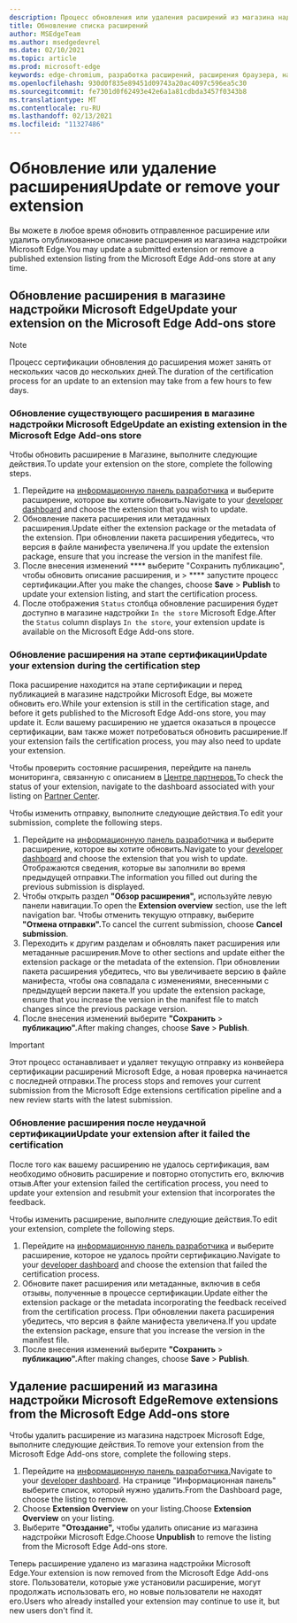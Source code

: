 ```yaml
---
description: Процесс обновления или удаления расширений из магазина надстройки Microsoft Edge
title: Обновление списка расширений
author: MSEdgeTeam
ms.author: msedgedevrel
ms.date: 02/10/2021
ms.topic: article
ms.prod: microsoft-edge
keywords: edge-chromium, разработка расширений, расширения браузера, надстройки, Центр партнеров, разработчик
ms.openlocfilehash: 930d0f835e89451d09743a20ac4097c596ea5c30
ms.sourcegitcommit: fe7301d0f62493e42e6a1a81cdbda3457f0343b8
ms.translationtype: MT
ms.contentlocale: ru-RU
ms.lasthandoff: 02/13/2021
ms.locfileid: "11327486"
---
```

# <span data-ttu-id="f0604-104">Обновление или удаление расширения</span><span class="sxs-lookup"><span data-stu-id="f0604-104">Update or remove your extension</span></span>  

<span data-ttu-id="f0604-105">Вы можете в любое время обновить отправленное расширение или удалить опубликованное описание расширения из магазина надстройки Microsoft Edge.</span><span class="sxs-lookup"><span data-stu-id="f0604-105">You may update a submitted extension or remove a published extension listing from the Microsoft Edge Add-ons store at any time.</span></span>  

## <span data-ttu-id="f0604-106">Обновление расширения в магазине надстройки Microsoft Edge</span><span class="sxs-lookup"><span data-stu-id="f0604-106">Update your extension on the Microsoft Edge Add-ons store</span></span>  

> [!NOTE]
> <span data-ttu-id="f0604-107">Процесс сертификации обновления до расширения может занять от нескольких часов до нескольких дней.</span><span class="sxs-lookup"><span data-stu-id="f0604-107">The duration of the certification process for an update to an extension may take from a few hours to few days.</span></span>  

### <span data-ttu-id="f0604-108">Обновление существующего расширения в магазине надстройки Microsoft Edge</span><span class="sxs-lookup"><span data-stu-id="f0604-108">Update an existing extension in the Microsoft Edge Add-ons store</span></span>  

<span data-ttu-id="f0604-109">Чтобы обновить расширение в Магазине, выполните следующие действия.</span><span class="sxs-lookup"><span data-stu-id="f0604-109">To update your extension on the store, complete the following steps.</span></span>  

1.  <span data-ttu-id="f0604-110">Перейдите на [информационную панель разработчика][MicrosoftPartnerCenter] и выберите расширение, которое вы хотите обновить.</span><span class="sxs-lookup"><span data-stu-id="f0604-110">Navigate to your [developer dashboard][MicrosoftPartnerCenter] and choose the extension that you wish to update.</span></span>  
1.  <span data-ttu-id="f0604-111">Обновление пакета расширения или метаданных расширения.</span><span class="sxs-lookup"><span data-stu-id="f0604-111">Update either the extension package or the metadata of the extension.</span></span>  <span data-ttu-id="f0604-112">При обновлении пакета расширения убедитесь, что версия в файле манифеста увеличена.</span><span class="sxs-lookup"><span data-stu-id="f0604-112">If you update the extension package, ensure that you increase the version in the manifest file.</span></span>  
1.  <span data-ttu-id="f0604-113">После внесения изменений \*\*\*\* выберите "Сохранить публикацию", чтобы обновить описание расширения, и  >  \*\*\*\* запустите процесс сертификации.</span><span class="sxs-lookup"><span data-stu-id="f0604-113">After you make the changes, choose **Save** > **Publish** to update your extension listing, and start the certification process.</span></span>  
1.  <span data-ttu-id="f0604-114">После отображения `Status` столбца обновление расширения будет доступно в магазине надстройки `In the store` Microsoft Edge.</span><span class="sxs-lookup"><span data-stu-id="f0604-114">After the `Status` column displays `In the store`, your extension update is available on the Microsoft Edge Add-ons store.</span></span>  
    
### <span data-ttu-id="f0604-115">Обновление расширения на этапе сертификации</span><span class="sxs-lookup"><span data-stu-id="f0604-115">Update your extension during the certification step</span></span>  

<span data-ttu-id="f0604-116">Пока расширение находится на этапе сертификации и перед публикацией в магазине надстройки Microsoft Edge, вы можете обновить его.</span><span class="sxs-lookup"><span data-stu-id="f0604-116">While your extension is still in the certification stage, and before it gets published to the Microsoft Edge Add-ons store, you may update it.</span></span> <span data-ttu-id="f0604-117">Если вашему расширению не удается оказаться в процессе сертификации, вам также может потребоваться обновить расширение.</span><span class="sxs-lookup"><span data-stu-id="f0604-117">If your extension fails the certification process, you may also need to update your extension.</span></span>    

<span data-ttu-id="f0604-118">Чтобы проверить состояние расширения, перейдите на панель мониторинга, связанную с описанием в [Центре партнеров.][MicrosoftPartnerCenter]</span><span class="sxs-lookup"><span data-stu-id="f0604-118">To check the status of your extension, navigate to the dashboard associated with your listing on [Partner Center][MicrosoftPartnerCenter].</span></span>  

<span data-ttu-id="f0604-119">Чтобы изменить отправку, выполните следующие действия.</span><span class="sxs-lookup"><span data-stu-id="f0604-119">To edit your submission, complete the following steps.</span></span>  

1.  <span data-ttu-id="f0604-120">Перейдите на [информационную панель разработчика][MicrosoftPartnerCenter] и выберите расширение, которое вы хотите обновить.</span><span class="sxs-lookup"><span data-stu-id="f0604-120">Navigate to your [developer dashboard][MicrosoftPartnerCenter] and choose the extension that you wish to update.</span></span>  <span data-ttu-id="f0604-121">Отображаются сведения, которые вы заполнили во время предыдущей отправки.</span><span class="sxs-lookup"><span data-stu-id="f0604-121">The information you filled out during the previous submission is displayed.</span></span>  
1.  <span data-ttu-id="f0604-122">Чтобы открыть раздел **"Обзор расширения",** используйте левую панели навигации.</span><span class="sxs-lookup"><span data-stu-id="f0604-122">To open the **Extension overview** section, use the left navigation bar.</span></span>  <span data-ttu-id="f0604-123">Чтобы отменить текущую отправку, выберите **"Отмена отправки".**</span><span class="sxs-lookup"><span data-stu-id="f0604-123">To cancel the current submission, choose **Cancel submission**.</span></span>  
1.  <span data-ttu-id="f0604-124">Переходить к другим разделам и обновлять пакет расширения или метаданные расширения.</span><span class="sxs-lookup"><span data-stu-id="f0604-124">Move to other sections and update either the extension package or the metadata of the extension.</span></span>  <span data-ttu-id="f0604-125">При обновлении пакета расширения убедитесь, что вы увеличиваете версию в файле манифеста, чтобы она совпадала с изменениями, внесенными с предыдущей версии пакета.</span><span class="sxs-lookup"><span data-stu-id="f0604-125">If you update the extension package, ensure that you increase the version in the manifest file to match changes since the previous package version.</span></span>  
1.  <span data-ttu-id="f0604-126">После внесения изменений выберите **"Сохранить**  >  **публикацию".**</span><span class="sxs-lookup"><span data-stu-id="f0604-126">After making changes, choose **Save** > **Publish**.</span></span>  
    
> [!IMPORTANT]
> <span data-ttu-id="f0604-127">Этот процесс останавливает и удаляет текущую отправку из конвейера сертификации расширений Microsoft Edge, а новая проверка начинается с последней отправки.</span><span class="sxs-lookup"><span data-stu-id="f0604-127">The process stops and removes your current submission from the Microsoft Edge extensions certification pipeline and a new review starts with the latest submission.</span></span>  

### <span data-ttu-id="f0604-128">Обновление расширения после неудачной сертификации</span><span class="sxs-lookup"><span data-stu-id="f0604-128">Update your extension after it failed the certification</span></span>  

<span data-ttu-id="f0604-129">После того как вашему расширению не удалось сертификация, вам необходимо обновить расширение и повторно отопустить его, включив отзыв.</span><span class="sxs-lookup"><span data-stu-id="f0604-129">After your extension failed the certification process, you need to update your extension and resubmit your extension that incorporates the feedback.</span></span>  

<span data-ttu-id="f0604-130">Чтобы изменить расширение, выполните следующие действия.</span><span class="sxs-lookup"><span data-stu-id="f0604-130">To edit your extension, complete the following steps.</span></span>  

1.  <span data-ttu-id="f0604-131">Перейдите на [информационную панель разработчика][MicrosoftPartnerCenter] и выберите расширение, которое не удалось пройти сертификацию.</span><span class="sxs-lookup"><span data-stu-id="f0604-131">Navigate to your [developer dashboard][MicrosoftPartnerCenter] and choose the extension that failed the certification process.</span></span>  
1.  <span data-ttu-id="f0604-132">Обновите пакет расширения или метаданные, включив в себя отзывы, полученные в процессе сертификации.</span><span class="sxs-lookup"><span data-stu-id="f0604-132">Update either the extension package or the metadata incorporating the feedback received from the certification process.</span></span>  <span data-ttu-id="f0604-133">При обновлении пакета расширения убедитесь, что версия в файле манифеста увеличена.</span><span class="sxs-lookup"><span data-stu-id="f0604-133">If you update the extension package, ensure that you increase the version in the manifest file.</span></span>  
1.  <span data-ttu-id="f0604-134">После внесения изменений выберите **"Сохранить**  >  **публикацию".**</span><span class="sxs-lookup"><span data-stu-id="f0604-134">After making changes, choose **Save** > **Publish**.</span></span>  
    
## <span data-ttu-id="f0604-135">Удаление расширений из магазина надстройки Microsoft Edge</span><span class="sxs-lookup"><span data-stu-id="f0604-135">Remove extensions from the Microsoft Edge Add-ons store</span></span>  

<span data-ttu-id="f0604-136">Чтобы удалить расширение из магазина надстроек Microsoft Edge, выполните следующие действия.</span><span class="sxs-lookup"><span data-stu-id="f0604-136">To remove your extension from the Microsoft Edge Add-ons store, complete the following steps.</span></span>  

1.  <span data-ttu-id="f0604-137">Перейдите на [информационную панель разработчика.][MicrosoftPartnerCenter]</span><span class="sxs-lookup"><span data-stu-id="f0604-137">Navigate to your [developer dashboard][MicrosoftPartnerCenter].</span></span>  <span data-ttu-id="f0604-138">На странице "Информационная панель" выберите список, который нужно удалить.</span><span class="sxs-lookup"><span data-stu-id="f0604-138">From the Dashboard page, choose the listing to remove.</span></span>  
1.  <span data-ttu-id="f0604-139">Choose **Extension Overview** on your listing.</span><span class="sxs-lookup"><span data-stu-id="f0604-139">Choose **Extension Overview** on your listing.</span></span>  
1.  <span data-ttu-id="f0604-140">Выберите **"Отоздание",** чтобы удалить описание из магазина надстройки Microsoft Edge.</span><span class="sxs-lookup"><span data-stu-id="f0604-140">Choose **Unpublish** to remove the listing from the Microsoft Edge Add-ons store.</span></span>  
    
<span data-ttu-id="f0604-141">Теперь расширение удалено из магазина надстройки Microsoft Edge.</span><span class="sxs-lookup"><span data-stu-id="f0604-141">Your extension is now removed from the Microsoft Edge Add-ons store.</span></span>  <span data-ttu-id="f0604-142">Пользователи, которые уже установили расширение, могут продолжать использовать его, но новые пользователи не находят его.</span><span class="sxs-lookup"><span data-stu-id="f0604-142">Users who already installed your extension may continue to use it, but new users don't find it.</span></span>  

<!-- links -->  

[MicrosoftPartnerCenter]: https://partner.microsoft.com/dashboard/microsoftedge/public/login?ref=dd "Центр партнеров"  
